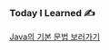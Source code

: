 ### Today I Learned ✍️

[Java의 기본 문법 보러가기](https://silicon-echinodon-49c.notion.site/Java-215a564bc23980d8930cf493365708f8)